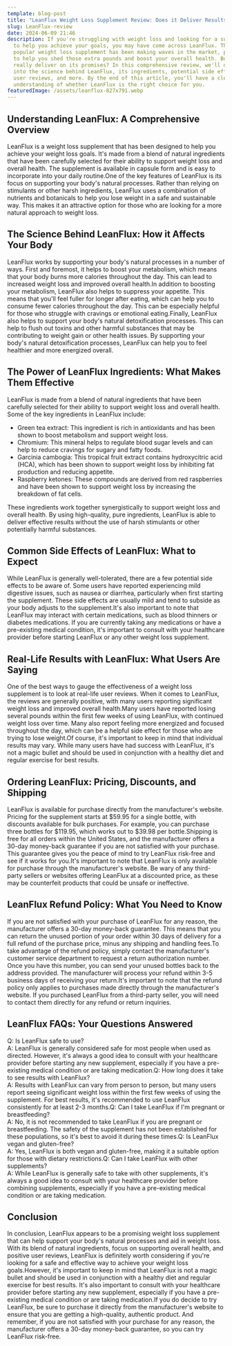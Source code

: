 ```yaml
---
template: blog-post
title: "LeanFlux Weight Loss Supplement Review: Does it Deliver Results?"
slug: LeanFlux-review
date: 2024-06-09 21:46
description: If you're struggling with weight loss and looking for a supplement
  to help you achieve your goals, you may have come across LeanFlux. This
  popular weight loss supplement has been making waves in the market, promising
  to help you shed those extra pounds and boost your overall health. But does it
  really deliver on its promises? In this comprehensive review, we'll dive deep
  into the science behind LeanFlux, its ingredients, potential side effects,
  user reviews, and more. By the end of this article, you'll have a clear
  understanding of whether LeanFlux is the right choice for you.
featuredImage: /assets/leanflux-827x791.webp
---
```



## Understanding LeanFlux: A Comprehensive Overview

LeanFlux is a weight loss supplement that has been designed to help you achieve your weight loss goals. It's made from a blend of natural ingredients that have been carefully selected for their ability to support weight loss and overall health. The supplement is available in capsule form and is easy to incorporate into your daily routine.One of the key features of LeanFlux is its focus on supporting your body's natural processes. Rather than relying on stimulants or other harsh ingredients, LeanFlux uses a combination of nutrients and botanicals to help you lose weight in a safe and sustainable way. This makes it an attractive option for those who are looking for a more natural approach to weight loss.

## The Science Behind LeanFlux: How it Affects Your Body

LeanFlux works by supporting your body's natural processes in a number of ways. First and foremost, it helps to boost your metabolism, which means that your body burns more calories throughout the day. This can lead to increased weight loss and improved overall health.In addition to boosting your metabolism, LeanFlux also helps to suppress your appetite. This means that you'll feel fuller for longer after eating, which can help you to consume fewer calories throughout the day. This can be especially helpful for those who struggle with cravings or emotional eating.Finally, LeanFlux also helps to support your body's natural detoxification processes. This can help to flush out toxins and other harmful substances that may be contributing to weight gain or other health issues. By supporting your body's natural detoxification processes, LeanFlux can help you to feel healthier and more energized overall.

## The Power of LeanFlux Ingredients: What Makes Them Effective

LeanFlux is made from a blend of natural ingredients that have been carefully selected for their ability to support weight loss and overall health. Some of the key ingredients in LeanFlux include:

* Green tea extract: This ingredient is rich in antioxidants and has been shown to boost metabolism and support weight loss.
* Chromium: This mineral helps to regulate blood sugar levels and can help to reduce cravings for sugary and fatty foods.
* Garcinia cambogia: This tropical fruit extract contains hydroxycitric acid (HCA), which has been shown to support weight loss by inhibiting fat production and reducing appetite.
* Raspberry ketones: These compounds are derived from red raspberries and have been shown to support weight loss by increasing the breakdown of fat cells.

These ingredients work together synergistically to support weight loss and overall health. By using high-quality, pure ingredients, LeanFlux is able to deliver effective results without the use of harsh stimulants or other potentially harmful substances.

## Common Side Effects of LeanFlux: What to Expect

While LeanFlux is generally well-tolerated, there are a few potential side effects to be aware of. Some users have reported experiencing mild digestive issues, such as nausea or diarrhea, particularly when first starting the supplement. These side effects are usually mild and tend to subside as your body adjusts to the supplement.It's also important to note that LeanFlux may interact with certain medications, such as blood thinners or diabetes medications. If you are currently taking any medications or have a pre-existing medical condition, it's important to consult with your healthcare provider before starting LeanFlux or any other weight loss supplement.

## Real-Life Results with LeanFlux: What Users Are Saying

One of the best ways to gauge the effectiveness of a weight loss supplement is to look at real-life user reviews. When it comes to LeanFlux, the reviews are generally positive, with many users reporting significant weight loss and improved overall health.Many users have reported losing several pounds within the first few weeks of using LeanFlux, with continued weight loss over time. Many also report feeling more energized and focused throughout the day, which can be a helpful side effect for those who are trying to lose weight.Of course, it's important to keep in mind that individual results may vary. While many users have had success with LeanFlux, it's not a magic bullet and should be used in conjunction with a healthy diet and regular exercise for best results.

## Ordering LeanFlux: Pricing, Discounts, and Shipping

LeanFlux is available for purchase directly from the manufacturer's website. Pricing for the supplement starts at $59.95 for a single bottle, with discounts available for bulk purchases. For example, you can purchase three bottles for $119.95, which works out to $39.98 per bottle.Shipping is free for all orders within the United States, and the manufacturer offers a 30-day money-back guarantee if you are not satisfied with your purchase. This guarantee gives you the peace of mind to try LeanFlux risk-free and see if it works for you.It's important to note that LeanFlux is only available for purchase through the manufacturer's website. Be wary of any third-party sellers or websites offering LeanFlux at a discounted price, as these may be counterfeit products that could be unsafe or ineffective.

## LeanFlux Refund Policy: What You Need to Know

If you are not satisfied with your purchase of LeanFlux for any reason, the manufacturer offers a 30-day money-back guarantee. This means that you can return the unused portion of your order within 30 days of delivery for a full refund of the purchase price, minus any shipping and handling fees.To take advantage of the refund policy, simply contact the manufacturer's customer service department to request a return authorization number. Once you have this number, you can send your unused bottles back to the address provided. The manufacturer will process your refund within 3-5 business days of receiving your return.It's important to note that the refund policy only applies to purchases made directly through the manufacturer's website. If you purchased LeanFlux from a third-party seller, you will need to contact them directly for any refund or return inquiries.

## LeanFlux FAQs: Your Questions Answered

Q: Is LeanFlux safe to use?\
A: LeanFlux is generally considered safe for most people when used as directed. However, it's always a good idea to consult with your healthcare provider before starting any new supplement, especially if you have a pre-existing medical condition or are taking medication.Q: How long does it take to see results with LeanFlux?\
A: Results with LeanFlux can vary from person to person, but many users report seeing significant weight loss within the first few weeks of using the supplement. For best results, it's recommended to use LeanFlux consistently for at least 2-3 months.Q: Can I take LeanFlux if I'm pregnant or breastfeeding?\
A: No, it is not recommended to take LeanFlux if you are pregnant or breastfeeding. The safety of the supplement has not been established for these populations, so it's best to avoid it during these times.Q: Is LeanFlux vegan and gluten-free?\
A: Yes, LeanFlux is both vegan and gluten-free, making it a suitable option for those with dietary restrictions.Q: Can I take LeanFlux with other supplements?\
A: While LeanFlux is generally safe to take with other supplements, it's always a good idea to consult with your healthcare provider before combining supplements, especially if you have a pre-existing medical condition or are taking medication.

## Conclusion

In conclusion, LeanFlux appears to be a promising weight loss supplement that can help support your body's natural processes and aid in weight loss. With its blend of natural ingredients, focus on supporting overall health, and positive user reviews, LeanFlux is definitely worth considering if you're looking for a safe and effective way to achieve your weight loss goals.However, it's important to keep in mind that LeanFlux is not a magic bullet and should be used in conjunction with a healthy diet and regular exercise for best results. It's also important to consult with your healthcare provider before starting any new supplement, especially if you have a pre-existing medical condition or are taking medication.If you do decide to try LeanFlux, be sure to purchase it directly from the manufacturer's website to ensure that you are getting a high-quality, authentic product. And remember, if you are not satisfied with your purchase for any reason, the manufacturer offers a 30-day money-back guarantee, so you can try LeanFlux risk-free.